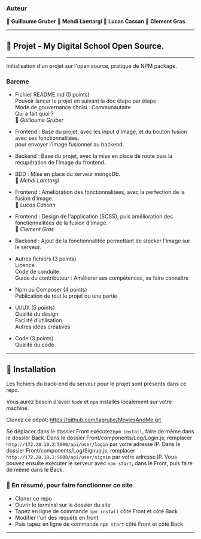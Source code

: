 ### Auteur

👤 **Guillaume Gruber**
👤 **Mehdi Lamtargi**
👤 **Lucas Cassan**
👤 **Clement Gras**

---

## 📎 Projet - My Digital School Open Source.

---

Initialisation d'un projet sur l'open source, pratique de NPM package.

### Bareme

- Fichier README.md (5 points) <br>
  Pouvoir lancer le projet en suivant la doc étape par étape <br>
  Mode de gouvernance choisi : Communautaire <br>
  Qui a fait quoi ? <br>
  👤 *Guillaume Gruber* <br>
- Frontend : Base du projet, avec les input d'image, et du bouton fusion avec ses fonctionnalitées. <br>
  pour envoyer l'image fusionner au backend. <br>
- Backend : Base du projet, avec la mise en place de route puis la récupération de l'image du frontend.<br>
- BDD : Mise en place du serveur mongoDb. <br>
  👤 *Mehdi Lamtargi* <br>
- Frontend : Amélioration des fonctionnalitées, avec la perfection de la fusion d'image. <br>
  👤 *Lucas Cassan* <br>
- Frontend : Design de l'application (SCSS), puis amélioration des fonctionnalitées de la fusion d'image. <br>
  👤 *Clement Gras* <br>
- Backend : Ajout de la fonctionnalitée permettant de stocker l'image sur le serveur. <br>

- Autres fichiers (3 points)<br>
  Licence<br>
  Code de conduite<br>
  Guide du contributeur : Améliorer ses compétences, se faire connaître<br>

- Npm ou Composer (4 points)<br>
  Publication de tout le projet ou une partie<br>

- UI/UX (5 points)<br>
  Qualité du design<br>
  Facilité d’utilisation<br>
  Autres idées créatives<br>

- Code (3 points)<br>
  Qualité du code<br>

---

## 🔨 Installation

Les fichiers du back-end du serveur pour le projet sont présents dans ce répo.

Vous aurez besoin d'avoir `Node` et `npm` installés localement sur votre machine.

Clonez ce dépôt: https://github.com/lagrube/MoviesAndMe.git

Se déplacer dans le dossier Front exécutez`npm install`, faire de même dans le dossier Back.
Dans le dossier Front/components/Log/Login.js; remplacer `http://172.20.10.2:5000/api/user/login` par votre adresse IP.
Dans le dossier Front/components/Log/Signup.js; remplacer `http://172.20.10.2:5000/api/user/signin` par votre adresse IP.
Vous pouvez ensuite exécuter le serveur avec `npm start`, dans le Front, puis faire de même dans le Back.

### 🔨 En résumé, pour faire fonctionner ce site

- Cloner ce repo
- Ouvrir le terminal sur le dossier du site
- Tapez en ligne de commande `npm install` côté Front et côté Back
- Modifier l'url des requête en front
- Puis tapez en ligne de commande `npm start` côté Front et côté Back

---
